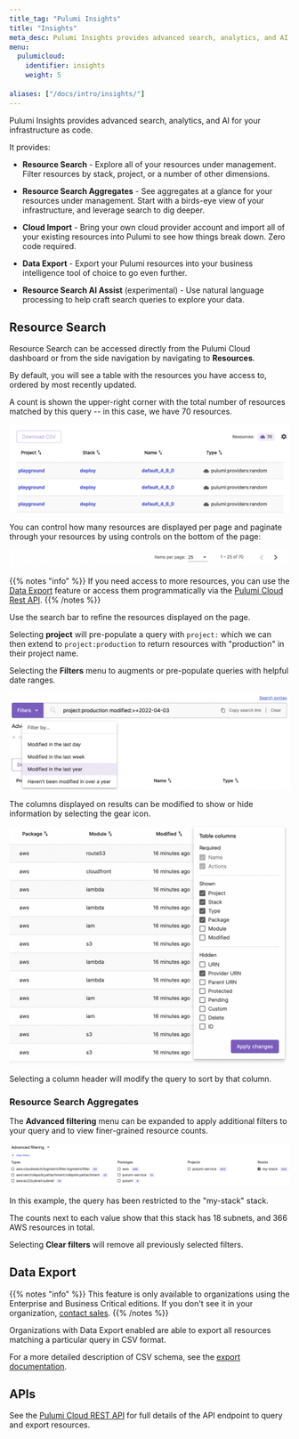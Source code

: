 ```yaml
---
title_tag: "Pulumi Insights"
title: "Insights"
meta_desc: Pulumi Insights provides advanced search, analytics, and AI for your infrastructure as code.
menu:
  pulumicloud:
    identifier: insights
    weight: 5

aliases: ["/docs/intro/insights/"]
---
```


Pulumi Insights provides advanced search, analytics, and AI for your infrastructure as code.

It provides:

- **Resource Search** - Explore all of your resources under management.
  Filter resources by stack, project, or a number of other dimensions.

- **Resource Search Aggregates** - See aggregates at a glance for your resources under management.
  Start with a birds-eye view of your infrastructure, and leverage search to dig deeper.

- **Cloud Import** - Bring your own cloud provider account and import all of your existing resources into Pulumi to see how things break down. Zero code required.

- **Data Export** - Export your Pulumi resources into your business intelligence tool of choice to go even further.

- **Resource Search AI Assist** (experimental) - Use natural language processing to help craft search queries to explore your data.

## Resource Search

Resource Search can be accessed directly from the Pulumi Cloud dashboard or from the side navigation by navigating to **Resources**.

By default, you will see a table with the resources you have access to, ordered by most recently updated.

A count is shown the upper-right corner with the total number of resources matched by this query -- in this case, we have 70 resources.

![Resource Search Table](search-table.png)

You can control how many resources are displayed per page and paginate through your resources by using controls on the bottom of the page:

![Resource Search Pagination](search-pagination.png)

{{% notes "info" %}}
If you need access to more resources, you can use the [Data Export](export) feature or access them programmatically via the [Pulumi Cloud Rest API](/docs/reference/cloud-rest-api#resource-search).
{{% /notes %}}

Use the search bar to refine the resources displayed on the page.

Selecting **project** will pre-populate a query with `project:` which we can then extend to `project:production` to return resources with "production" in their project name.

Selecting the **Filters** menu to augments or pre-populate queries with helpful date ranges.

![Resource Search Filters](search-filters.png)

The columns displayed on results can be modified to show or hide information by selecting the gear icon.

![Resource Search Columns](search-columns.png)

Selecting a column header will modify the query to sort by that column.

### Resource Search Aggregates

The **Advanced filtering** menu can be expanded to apply additional filters to your query and to view finer-grained resource counts.

![Resource Search Advanced Filters](search-advanced.png)

In this example, the query has been restricted to the "my-stack" stack.

The counts next to each value show that this stack has 18 subnets, and 366 AWS resources in total.

Selecting **Clear filters** will remove all previously selected filters.

## Data Export

{{% notes "info" %}}
This feature is only available to organizations using the Enterprise and Business Critical editions.
If you don't see it in your organization, [contact sales](/contact?form=sales).
{{% /notes %}}

Organizations with Data Export enabled are able to export all resources matching a particular query in CSV format.

For a more detailed description of CSV schema, see the [export documentation](export).

## APIs

See the [Pulumi Cloud REST API](/docs/reference/cloud-rest-api#resource-search) for full details of the API endpoint to query and export resources.
